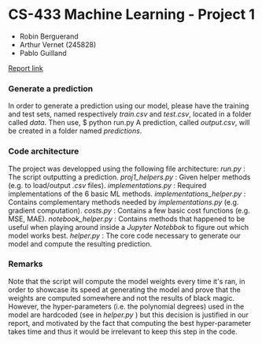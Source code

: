# CS-433 Machine Learning - Project 1
- Robin Berguerand
- Arthur Vernet (245828)
- Pablo Guilland

[Report link](https://www.overleaf.com/8274881383mhvqpvfgcrbk)

### Generate a prediction
In order to generate a prediction using our model, please have the training and test sets, named respectively *train.csv* and *test.csv*, located in a folder called *data*. Then use,
$ python run.py
A prediction, called *output.csv*, will be created in a folder named *predictions*.

### Code architecture
The project was developped using the following file architecture:
*run.py* : The script outputting a prediction.
*proj1_helpers.py* : Given helper methods (e.g. to load/output *.csv* files).
*implementations.py* : Required implementations of the 6 basic ML methods.
*implementations_helper.py* : Contains complementary methods needed by *implementations.py* (e.g. gradient computation).
*costs.py* : Contains a few basic cost functions (e.g. MSE, MAE).
*notebook_helper.py* : Contains methods that happened to be useful when playing around inside a *Jupyter Notebbok* to figure out which model works best.
*helper.py* : The core code necessary to generate our model and compute the resulting prediction.

### Remarks
Note that the script will compute the model weights every time it's ran, in order to showcase its speed at generating the model and prove that the weights are computed somewhere and not the results of black magic. However, the hyper-parameters (i.e. the polynomial degrees) used in the model are hardcoded (see in *helper.py* ) but this decision is justified in our report, and motivated by the fact that computing the best hyper-parameter takes time and thus it would be irrelevant to keep this step in the code.

